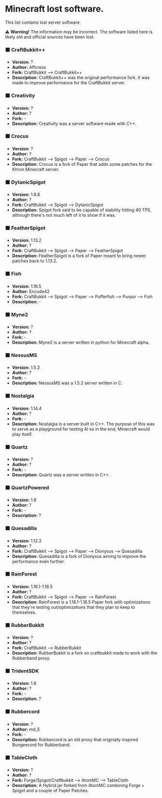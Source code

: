 # Minecraft lost software.
This list contains lost server software.

⚠️ **Warning!** The information may be incorrect. The software listed here is likely old and official sources have been lost.

### ⬛ CraftBukkit++
- **Version:** ?
- **Author:** Afforess
- **Fork:** CraftBukkit --> CraftBukkit++
- **Description:** CraftBukkit++ was the original performance fork. It was made to improve performance for the CraftBukkit server.

### ⬛ Creativity
- **Version:** ?
- **Author:** ?
- **Fork:** -
- **Description:** Creativity was a server software made with C++.

### ⬛ Crocus
- **Version:** ?
- **Author:** ?
- **Fork:** CraftBukkit --> Spigot --> Paper --> Crocus
- **Description:** Crocus is a fork of Paper that adds some patches for the Khron Minecraft server.

### ⬛ DytanicSpigot
- **Version:** 1.8.8
- **Author:** ?
- **Fork:** CraftBukkit --> Spigot --> DytanicSpigot
- **Description:** Spigot fork said to be capable of stability hitting 40 TPS, although there's not much left of it to show if it was.

### ⬛ FeatherSpigot
- **Version:** 1.13.2
- **Author:** ?
- **Fork:** CraftBukkit --> Spigot --> Paper --> FeatherSpigot
- **Description:** FeatherSpigot is a fork of Paper meant to bring newer patches back to 1.13.2.

### ⬛ Fish
- **Version:** 1.16.5
- **Author:** Encode42
- **Fork:** CraftBukkit --> Spigot --> Paper --> Pufferfish --> Purpur --> Fish
- **Description:** -

### ⬛ Myne2
- **Version:** ?
- **Author:** ?
- **Fork:** -
- **Description:** Myne2 is a server written in python for Minecraft alpha.

### ⬛ NessusMS
- **Version:** 1.5.2
- **Author:** ?
- **Fork:** -
- **Description:** NessusMS was a 1.5.2 server written in C.

### ⬛ Nostalgia
- **Version:** 1.14.4
- **Author:** ?
- **Fork:** -
- **Description:** Nostalgia is a server built in C++. The purpose of this was to serve as a playground for testing AI so in the end, Minecraft would play itself.

### ⬛ Quartz
- **Version:** ?
- **Author:** ?
- **Fork:** -
- **Description:** Quartz was a server written in C++.

### ⬛ QuartzPowered
- **Version:** 1.8
- **Author:** ?
- **Fork:** -
- **Description:** ?

### ⬛ Quesadilla
- **Version:** 1.12.2
- **Author:** ?
- **Fork:** CraftBukkit --> Spigot --> Paper --> Dionysus --> Quesadilla
- **Description:** Quesadilla is a fork of Dionysus aiming to improve the performance even further.

### ⬛ RainForest
- **Version:** 1.16.1-1.16.5
- **Author:** ?
- **Fork:** CraftBukkit --> Spigot --> Paper --> RainForest
- **Description:** RainForest is a 1.16.1-1.16.5 Paper fork with optimizations that they're testing out/optimizations that they plan to keep to themselves.

### ⬛ RubberBukkit
- **Version:** ?
- **Author:** ?
- **Fork:** CraftBukkit --> RubberBukkit
- **Description:** RubberBukkit is a fork on craftbukkit made to work with the Rubberband proxy.

### ⬛ TridentSDK
- **Version:** 1.8
- **Author:** ?
- **Fork:** -
- **Description:** ?

### ⬛ Rubbercord
- **Version:** ?
- **Author:** md_5
- **Fork:** -
- **Description:** Rubbercord is an old proxy that originally inspired Bungeecord for Rubberband. 

### ⬛ TableCloth
- **Version:** ?
- **Author:** ?
- **Fork:** Forge/Spigot/Craftbukkit -->  AtomMC --> TableCloth
- **Description:** A Hybrid jar forked from AtomMC combining Forge + Spigot and a couple of Paper Patches.
